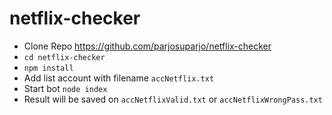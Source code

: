 # netflix-checker
- Clone Repo https://github.com/parjosuparjo/netflix-checker
- ```cd netflix-checker```
- ```npm install```
- Add list account with filename ```accNetflix.txt```
- Start bot ```node index```
- Result will be saved on ```accNetflixValid.txt``` or ```accNetflixWrongPass.txt```
